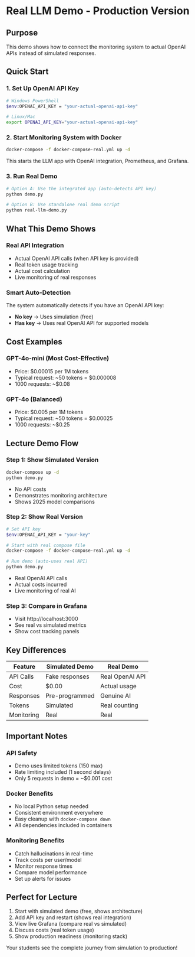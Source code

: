 # Real LLM Demo - Production Version

## Purpose
This demo shows how to connect the monitoring system to actual OpenAI APIs instead of simulated responses.

## Quick Start

### 1. Set Up OpenAI API Key
```bash
# Windows PowerShell
$env:OPENAI_API_KEY = "your-actual-openai-api-key"

# Linux/Mac
export OPENAI_API_KEY="your-actual-openai-api-key"
```

### 2. Start Monitoring System with Docker
```bash
docker-compose -f docker-compose-real.yml up -d
```
This starts the LLM app with OpenAI integration, Prometheus, and Grafana.

### 3. Run Real Demo
```bash
# Option A: Use the integrated app (auto-detects API key)
python demo.py

# Option B: Use standalone real demo script
python real-llm-demo.py
```

## What This Demo Shows

### Real API Integration
- Actual OpenAI API calls (when API key is provided)
- Real token usage tracking  
- Actual cost calculation
- Live monitoring of real responses

### Smart Auto-Detection
The system automatically detects if you have an OpenAI API key:
- **No key** → Uses simulation (free)
- **Has key** → Uses real OpenAI API for supported models

## Cost Examples

### GPT-4o-mini (Most Cost-Effective)
- Price: $0.00015 per 1M tokens
- Typical request: ~50 tokens = $0.000008
- 1000 requests: ~$0.08

### GPT-4o (Balanced)
- Price: $0.005 per 1M tokens  
- Typical request: ~50 tokens = $0.00025
- 1000 requests: ~$0.25

## Lecture Demo Flow

### Step 1: Show Simulated Version
```bash
docker-compose up -d
python demo.py
```
- No API costs
- Demonstrates monitoring architecture
- Shows 2025 model comparisons

### Step 2: Show Real Version  
```bash
# Set API key
$env:OPENAI_API_KEY = "your-key"

# Start with real compose file
docker-compose -f docker-compose-real.yml up -d

# Run demo (auto-uses real API)
python demo.py
```
- Real OpenAI API calls
- Actual costs incurred
- Live monitoring of real AI

### Step 3: Compare in Grafana
- Visit http://localhost:3000
- See real vs simulated metrics
- Show cost tracking panels

## Key Differences

| Feature | Simulated Demo | Real Demo |
|---------|----------------|-----------|
| API Calls | Fake responses | Real OpenAI API |
| Cost | $0.00 | Actual usage |
| Responses | Pre-programmed | Genuine AI |
| Tokens | Simulated | Real counting |
| Monitoring | Real | Real |

## Important Notes

### API Safety
- Demo uses limited tokens (150 max)
- Rate limiting included (1 second delays)
- Only 5 requests in demo = ~$0.001 cost

### Docker Benefits
- No local Python setup needed
- Consistent environment everywhere
- Easy cleanup with `docker-compose down`
- All dependencies included in containers

### Monitoring Benefits
- Catch hallucinations in real-time
- Track costs per user/model
- Monitor response times
- Compare model performance
- Set up alerts for issues

## Perfect for Lecture

1. Start with simulated demo (free, shows architecture)
2. Add API key and restart (shows real integration)
3. View live Grafana (compare real vs simulated)
4. Discuss costs (real token usage)
5. Show production readiness (monitoring stack)

Your students see the complete journey from simulation to production!
